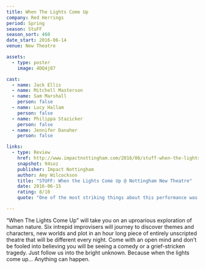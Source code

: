 ```yaml
---
title: When The Lights Come Up
company: Red Herrings
period: Spring
season: StuFF
season_sort: 460
date_start: 2016-06-14
venue: New Theatre

assets:
  - type: poster
    image: 4DQ4j87

cast:
  - name: Jack Ellis
  - name: Mitchell Masterson
  - name: Sam Marshall
    person: false
  - name: Lucy Hallam
    person: false
  - name: Philippa Stazicker
    person: false
  - name: Jennifer Danaher
    person: false

links:
  - type: Review
    href: http://www.impactnottingham.com/2016/06/stuff-when-the-lights-come-up-nottingham-new-theatre/
    snapshot: 94soz
    publisher: Impact Nottingham
    author: Amy Wilcockson
    title: "STUFF: When the Lights Come Up @ Nottingham New Theatre"
    date: 2016-06-15
    rating: 8/10
    quote: "One of the most striking things about this performance was the fact that a variety of characters popped up in different sketches and their stories progressed throughout the course of the show.  "

---
```

“When The Lights Come Up” will take you on an uproarious exploration of human nature. Six intrepid improvisers will journey to discover themes and characters, new worlds and plot in an hour long piece of entirely unscripted theatre that will be different every night. Come with an open mind and don’t be fooled into believing you will be seeing a comedy or a grief-stricken tragedy. Just follow us into the bright unknown. Because when the lights come up… Anything can happen.

